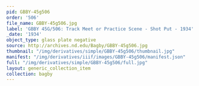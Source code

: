 ```yaml
---
pid: GBBY-45g506
order: '506'
file_name: GBBY-45g506.jpg
label: 'GBBY 45G/506: Track Meet or Practice Scene - Shot Put - 1934'
_date: '1934'
object_type: glass plate negative
source: http://archives.nd.edu/Bagby/GBBY-45g506.jpg
thumbnail: "/img/derivatives/simple/GBBY-45g506/thumbnail.jpg"
manifest: "/img/derivatives/iiif/images/GBBY-45g506/manifest.json"
full: "/img/derivatives/simple/GBBY-45g506/full.jpg"
layout: generic_collection_item
collection: bagby
---
```

